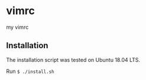 # vimrc
my vimrc

## Installation

The installation script was tested on Ubuntu 18.04 LTS.

Run `$ ./install.sh` 

